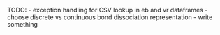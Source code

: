 TODO:
    - exception handling for CSV lookup in eb and vr dataframes
    - choose discrete vs continuous bond dissociation representation
    - write something